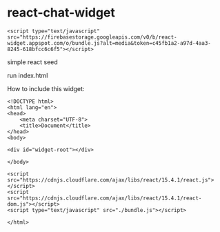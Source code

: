 # react-chat-widget

	<script type="text/javascript" src="https://firebasestorage.googleapis.com/v0/b/react-widget.appspot.com/o/bundle.js?alt=media&token=c45fb1a2-a97d-4aa3-8245-618bfcc6c6f5"></script>

simple react seed

run index.html


How to include this widget: 


	<!DOCTYPE html>
	<html lang="en">
	<head>
		<meta charset="UTF-8">
		<title>Document</title>
	</head>
	<body>

	<div id="widget-root"></div>
	
	</body>

	<script src="https://cdnjs.cloudflare.com/ajax/libs/react/15.4.1/react.js"></script>
	<script src="https://cdnjs.cloudflare.com/ajax/libs/react/15.4.1/react-dom.js"></script>
	<script type="text/javascript" src="./bundle.js"></script>

	</html>
